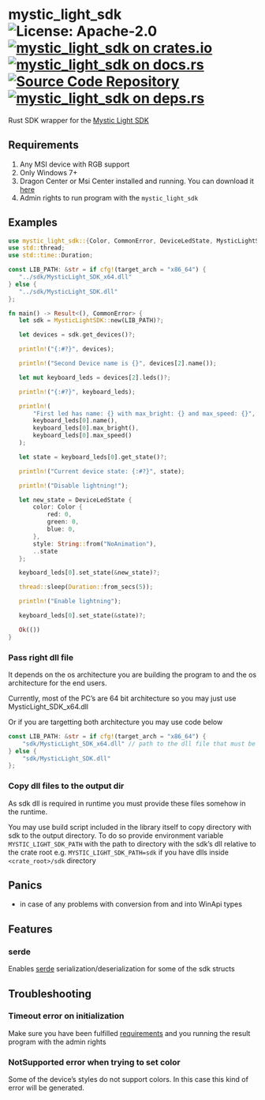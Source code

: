 # mystic_light_sdk ![License: Apache-2.0](https://img.shields.io/badge/license-Apache--2.0-blue) [![mystic_light_sdk on crates.io](https://img.shields.io/crates/v/mystic_light_sdk)](https://crates.io/crates/mystic_light_sdk) [![mystic_light_sdk on docs.rs](https://docs.rs/mystic_light_sdk/badge.svg)](https://docs.rs/mystic_light_sdk) [![Source Code Repository](https://img.shields.io/badge/Code-On%20github.com-blue)](https://github.com/meskill/mystic-light-sdk) [![mystic_light_sdk on deps.rs](https://deps.rs/repo/github/meskill/mystic-light-sdk/status.svg)](https://deps.rs/repo/github/meskill/mystic-light-sdk)

Rust SDK wrapper for the [Mystic Light SDK][__link0]


## Requirements

 1. Any MSI device with RGB support
 1. Only Windows 7+
 1. Dragon Center or Msi Center installed and running. You can download it [here][__link1]
 1. Admin rights to run program with the `mystic_light_sdk`


## Examples


```rust
use mystic_light_sdk::{Color, CommonError, DeviceLedState, MysticLightSDK};
use std::thread;
use std::time::Duration;

const LIB_PATH: &str = if cfg!(target_arch = "x86_64") {
   "../sdk/MysticLight_SDK_x64.dll"
} else {
   "../sdk/MysticLight_SDK.dll"
};

fn main() -> Result<(), CommonError> {
   let sdk = MysticLightSDK::new(LIB_PATH)?;

   let devices = sdk.get_devices()?;

   println!("{:#?}", devices);

   println!("Second Device name is {}", devices[2].name());

   let mut keyboard_leds = devices[2].leds()?;

   println!("{:#?}", keyboard_leds);

   println!(
       "First led has name: {} with max_bright: {} and max_speed: {}",
       keyboard_leds[0].name(),
       keyboard_leds[0].max_bright(),
       keyboard_leds[0].max_speed()
   );

   let state = keyboard_leds[0].get_state()?;

   println!("Current device state: {:#?}", state);

   println!("Disable lightning!");

   let new_state = DeviceLedState {
       color: Color {
           red: 0,
           green: 0,
           blue: 0,
       },
       style: String::from("NoAnimation"),
       ..state
   };

   keyboard_leds[0].set_state(&new_state)?;

   thread::sleep(Duration::from_secs(5));

   println!("Enable lightning");

   keyboard_leds[0].set_state(&state)?;

   Ok(())
}

```


### Pass right dll file

It depends on the os architecture you are building the program to and the os architecture for the end users.

Currently, most of the PC’s are 64 bit architecture so you may just use MysticLight_SDK_x64.dll

Or if you are targetting both architecture you may use code below


```rust
const LIB_PATH: &str = if cfg!(target_arch = "x86_64") {
    "sdk/MysticLight_SDK_x64.dll" // path to the dll file that must be available in runtime
} else {
    "sdk/MysticLight_SDK.dll"
};
```


### Copy dll files to the output dir

As sdk dll is required in runtime you must provide these files somehow in the runtime.

You may use build script included in the library itself to copy directory with sdk to the output directory. To do so provide environment variable `MYSTIC_LIGHT_SDK_PATH` with the path to directory with the sdk’s dll relative to the crate root e.g. `MYSTIC_LIGHT_SDK_PATH=sdk` if you have dlls inside `<crate_root>/sdk` directory


## Panics

 - in case of any problems with conversion from and into WinApi types


## Features


### serde

Enables [serde][__link2] serialization/deserialization for some of the sdk structs


## Troubleshooting


### Timeout error on initialization

Make sure you have been fulfilled [requirements](#requirements) and you running the result program with the admin rights


### NotSupported error when trying to set color

Some of the device’s styles do not support colors. In this case this kind of error will be generated.


 [__link0]: https://www.msi.com/Landing/mystic-light-rgb-gaming-pc/download
 [__link1]: https://www.msi.com/Landing/mystic-light-rgb-gaming-pc/download
 [__link2]: https://crates.io/crates/serde
